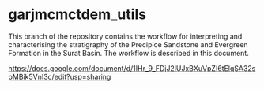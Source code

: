 # garjmcmctdem_utils
This branch of the repository contains the workflow for interpreting and characterising the stratigraphy of the
 Precipice Sandstone and Evergreen Formation in the Surat Basin. The workflow is described in this document.
 
https://docs.google.com/document/d/1IHr_9_FDjJ2lUJxBXuVpZI6tElqSA32spMBik5VnI3c/edit?usp=sharing
